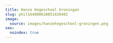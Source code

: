 ```yaml
---
title: Hanze Hogeschool Groningen
slug: phil164000610851420402
image:
  source: images/hanzehogeschool-groningen.png
seo:
  noindex: true
---
```


